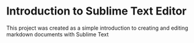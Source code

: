 # Introduction to Sublime Text Editor

This project was created as a simple introduction to creating and editing markdown documents with Sublime Text
